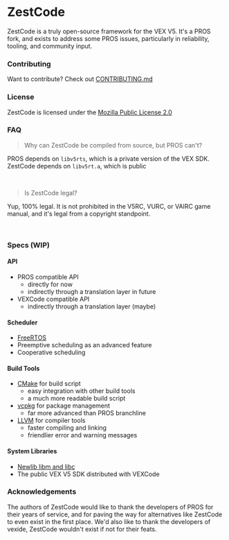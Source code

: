 # ZestCode

ZestCode is a truly open-source framework for the VEX V5. It's a PROS fork, and exists to address some PROS issues, particularly in reliability, tooling, and community input.

### Contributing

Want to contribute? Check out [CONTRIBUTING.md](CONTRIBUTING.md)

### License

ZestCode is licensed under the [Mozilla Public License 2.0](LICENSE)

### FAQ

> Why can ZestCode be compiled from source, but PROS can't?

PROS depends on `libv5rts`, which is a private version of the VEX SDK. ZestCode depends on `libv5rt.a`, which is public

<br>

> Is ZestCode legal?

Yup, 100% legal. It is not prohibited in the V5RC, VURC, or VAIRC game manual, and it's legal from a copyright standpoint.

<br>

### Specs (WIP)

#### API

- PROS compatible API
  - directly for now
  - indirectly through a translation layer in future
- VEXCode compatible API
  - indirectly through a translation layer (maybe)

#### Scheduler

- [FreeRTOS](https://www.freertos.org/)
- Preemptive scheduling as an advanced feature
- Cooperative scheduling

#### Build Tools

- [CMake](https://cmake.org/) for build script
  - easy integration with other build tools
  - a much more readable build script
- [vcpkg](https://vcpkg.io/en/) for package management
  - far more advanced than PROS branchline
- [LLVM](https://llvm.org/) for compiler tools
  - faster compiling and linking
  - friendlier error and warning messages

#### System Libraries

- [Newlib libm and libc](https://sourceware.org/newlib/)
- The public VEX V5 SDK distributed with VEXCode

### Acknowledgements

The authors of ZestCode would like to thank the developers of PROS for their years of service, and for paving the way for alternatives like ZestCode to even exist in the first place. We'd also like to thank the developers of vexide, ZestCode wouldn't exist if not for their feats.
